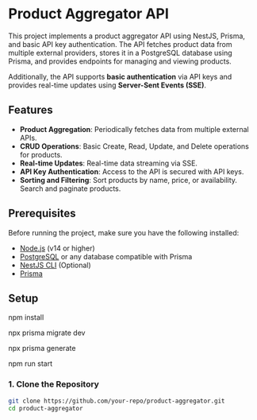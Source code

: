 # Product Aggregator API

This project implements a product aggregator API using NestJS, Prisma, and basic API key authentication. The API fetches product data from multiple external providers, stores it in a PostgreSQL database using Prisma, and provides endpoints for managing and viewing products. 

Additionally, the API supports **basic authentication** via API keys and provides real-time updates using **Server-Sent Events (SSE)**.

## Features

- **Product Aggregation**: Periodically fetches data from multiple external APIs.
- **CRUD Operations**: Basic Create, Read, Update, and Delete operations for products.
- **Real-time Updates**: Real-time data streaming via SSE.
- **API Key Authentication**: Access to the API is secured with API keys.
- **Sorting and Filtering**: Sort products by name, price, or availability. Search and paginate products.

## Prerequisites

Before running the project, make sure you have the following installed:

- [Node.js](https://nodejs.org/) (v14 or higher)
- [PostgreSQL](https://www.postgresql.org/) or any database compatible with Prisma
- [NestJS CLI](https://docs.nestjs.com/) (Optional)
- [Prisma](https://www.prisma.io/docs/orm/prisma-client)

## Setup
npm install

npx prisma migrate dev

npx prisma generate

npm run start

### 1. Clone the Repository

```bash
git clone https://github.com/your-repo/product-aggregator.git
cd product-aggregator
